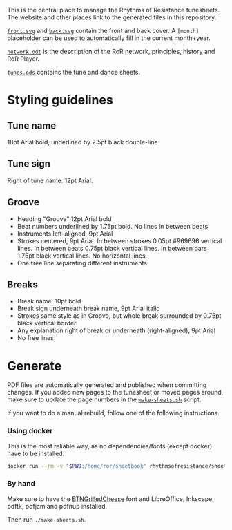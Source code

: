 This is the central place to manage the Rhythms of Resistance tunesheets. The website and other places link to the generated files in this repository.

[`front.svg`](./front.svg) and [`back.svg`](./back.svg) contain the front and back cover. A `[month]` placeholder can be used to automatically fill in the current month+year.

[`network.odt`](./network.odt) is the description of the RoR network, principles, history and RoR Player.

[`tunes.ods`](./tunes.ods) contains the tune and dance sheets.


Styling guidelines
==================

Tune name
---------

18pt Arial bold, underlined by 2.5pt black double-line

Tune sign
---------

Right of tune name. 12pt Arial.

Groove
------

* Heading "Groove" 12pt Arial bold
* Beat numbers underlined by 1.75pt bold. No lines in between beats
* Instruments left-aligned, 9pt Arial
* Strokes centered, 9pt Arial. In between strokes 0.05pt #969696 vertical lines. In between beats 0.75pt black vertical lines. In between bars 1.75pt black vertical lines. No horizontal lines.
* One free line separating different instruments.

Breaks
------

* Break name: 10pt bold
* Break sign underneath break name, 9pt Arial italic
* Strokes same style as in Groove, but whole break surrounded by 0.75pt black vertical border.
* Any explanation right of break or underneath (right-aligned), 9pt Arial
* No free lines


Generate
========

PDF files are automatically generated and published when committing changes. If you added new pages to the tunesheet or moved pages around, make sure to update the page numbers in the [`make-sheets.sh`](./make-sheets.sh) script.

If you want to do a manual rebuild, follow one of the following instructions.

### Using docker

This is the most reliable way, as no dependencies/fonts (except docker) have to be installed.

```bash
docker run --rm -v "$PWD:/home/ror/sheetbook" rhythmsofresistance/sheetbook-build
```

### By hand

Make sure to have the [BTNGrilledCheese](./BTNGrilledCheese.zip) font and LibreOffice, Inkscape, pdftk, pdfjam and pdfnup installed.

Then run `./make-sheets.sh`.
